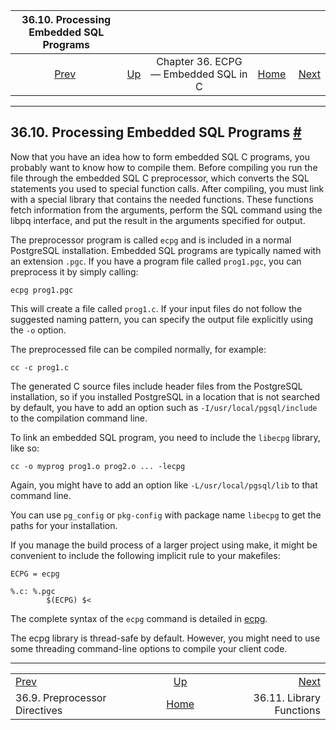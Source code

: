 <!--?xml version="1.0" encoding="UTF-8" standalone="no"?-->

|           36.10. Processing Embedded SQL Programs          |                                                        |                                      |                                                       |                                                       |
| :--------------------------------------------------------: | :----------------------------------------------------- | :----------------------------------: | ----------------------------------------------------: | ----------------------------------------------------: |
| [Prev](ecpg-preproc.html "36.9. Preprocessor Directives")  | [Up](ecpg.html "Chapter 36. ECPG — Embedded SQL in C") | Chapter 36. ECPG — Embedded SQL in C | [Home](index.html "PostgreSQL 17devel Documentation") |  [Next](ecpg-library.html "36.11. Library Functions") |

***

## 36.10. Processing Embedded SQL Programs [#](#ECPG-PROCESS)

Now that you have an idea how to form embedded SQL C programs, you probably want to know how to compile them. Before compiling you run the file through the embedded SQL C preprocessor, which converts the SQL statements you used to special function calls. After compiling, you must link with a special library that contains the needed functions. These functions fetch information from the arguments, perform the SQL command using the libpq interface, and put the result in the arguments specified for output.

The preprocessor program is called `ecpg` and is included in a normal PostgreSQL installation. Embedded SQL programs are typically named with an extension `.pgc`. If you have a program file called `prog1.pgc`, you can preprocess it by simply calling:

    ecpg prog1.pgc

This will create a file called `prog1.c`. If your input files do not follow the suggested naming pattern, you can specify the output file explicitly using the `-o` option.

The preprocessed file can be compiled normally, for example:

    cc -c prog1.c

The generated C source files include header files from the PostgreSQL installation, so if you installed PostgreSQL in a location that is not searched by default, you have to add an option such as `-I/usr/local/pgsql/include` to the compilation command line.

To link an embedded SQL program, you need to include the `libecpg` library, like so:

    cc -o myprog prog1.o prog2.o ... -lecpg

Again, you might have to add an option like `-L/usr/local/pgsql/lib` to that command line.

You can use `pg_config`[]() or `pkg-config`[]() with package name `libecpg` to get the paths for your installation.

If you manage the build process of a larger project using make, it might be convenient to include the following implicit rule to your makefiles:

    ECPG = ecpg

    %.c: %.pgc
            $(ECPG) $<

The complete syntax of the `ecpg` command is detailed in [ecpg](app-ecpg.html "ecpg").

The ecpg library is thread-safe by default. However, you might need to use some threading command-line options to compile your client code.

***

|                                                            |                                                        |                                                       |
| :--------------------------------------------------------- | :----------------------------------------------------: | ----------------------------------------------------: |
| [Prev](ecpg-preproc.html "36.9. Preprocessor Directives")  | [Up](ecpg.html "Chapter 36. ECPG — Embedded SQL in C") |  [Next](ecpg-library.html "36.11. Library Functions") |
| 36.9. Preprocessor Directives                              |  [Home](index.html "PostgreSQL 17devel Documentation") |                              36.11. Library Functions |
